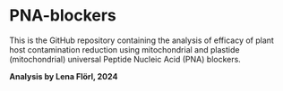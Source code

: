 # PNA-blockers

This is the GitHub repository containing the analysis of efficacy of plant host contamination reduction using mitochondrial and plastide (mitochondrial) universal Peptide Nucleic Acid (PNA) blockers. 

**Analysis by Lena Flörl, 2024**